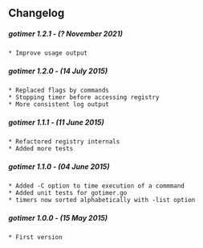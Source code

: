 ## Changelog

##### gotimer 1.2.1 - (? November 2021)

    * Improve usage output
 
##### gotimer 1.2.0 - (14 July 2015)

    * Replaced flags by commands
    * Stopping timer before accessing registry
    * More consistent log output
 
##### gotimer 1.1.1 - (11 June 2015)

    * Refactored registry internals
    * Added more tests

##### gotimer 1.1.0 - (04 June 2015)

    * Added -C option to time execution of a commmand 
    * Added unit tests for gotimer.go
    * timers now sorted alphabetically with -list option

##### gotimer 1.0.0 - (15 May 2015)

    * First version
